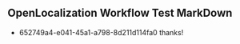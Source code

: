 ## OpenLocalization Workflow Test MarkDown
* 652749a4-e041-45a1-a798-8d211d114fa0 
thanks!<!--HONumber=Mar16_HO4-->
